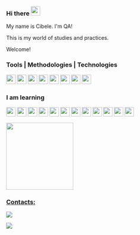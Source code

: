 ### Hi there <img src="https://media.giphy.com/media/hvRJCLFzcasrR4ia7z/giphy.gif" width="25" height="25">

My name is Cibele. I'm QA!

This is my world of studies and practices.

Welcome!

### Tools | Methodologies | Technologies

<img src="https://cdn.jsdelivr.net/gh/devicons/devicon/icons/git/git-original.svg" width="25" height="25"/> <img src="https://cdn.jsdelivr.net/gh/devicons/devicon/icons/github/github-original.svg" width="25" height="25"/>
 <img src="https://cdn.jsdelivr.net/gh/devicons/devicon/icons/jira/jira-original.svg" width="25" height="25"/>  <img src="https://cdn.jsdelivr.net/gh/devicons/devicon/icons/trello/trello-plain.svg" width="25" height="25"/> <img src="https://cdn.jsdelivr.net/gh/devicons/devicon/icons/vscode/vscode-plain.svg" width="25" height="25"/> <img src="https://cdn.jsdelivr.net/gh/devicons/devicon/icons/canva/canva-original.svg" width="25" height="25"/> <img src="https://seeklogo.com/images/S/scrum-logo-B057CBD9B8-seeklogo.com.png" width="25" height="25"/> <img src="https://cdn.jsdelivr.net/gh/devicons/devicon/icons/mysql/mysql-original.svg" width="25" height="25"/>


### I am learning

<img src="https://iconape.com/wp-content/files/gj/370774/svg/370774.svg" width="25" height="25"/> <img src="https://cdn.jsdelivr.net/gh/devicons/devicon/icons/ruby/ruby-original.svg" width="25" height="25"/> <img src="https://cdn.jsdelivr.net/gh/devicons/devicon/icons/rspec/rspec-original.svg" width="25" height="25"/> <img src="https://cdn.jsdelivr.net/gh/devicons/devicon/icons/cucumber/cucumber-plain.svg" width="25" height="25"/> <img src="https://cdn.jsdelivr.net/gh/devicons/devicon/icons/selenium/selenium-original.svg" width="25" height="25"/>
<img src="https://cdn.jsdelivr.net/gh/devicons/devicon/icons/jenkins/jenkins-original.svg" width="25" height="25"/> <img src="https://cdn.jsdelivr.net/gh/devicons/devicon/icons/javascript/javascript-original.svg" width="25" height="25"/> <img src="https://cdn.jsdelivr.net/gh/devicons/devicon/icons/python/python-original.svg" width="25" height="25"/> <img src="https://cdn.jsdelivr.net/gh/devicons/devicon/icons/html5/html5-original.svg" width="25" height="25"/> <img src="https://cdn.jsdelivr.net/gh/devicons/devicon/icons/css3/css3-original.svg" width="25" height="25"/> <img src="https://cdn.jsdelivr.net/gh/devicons/devicon/icons/jupyter/jupyter-original.svg" width="25" height="25"/> <img src="https://cdn.jsdelivr.net/gh/devicons/devicon/icons/anaconda/anaconda-original.svg" width="25" height="25"/> 

<div>
<a href="https://github.com/crmallmann">
<img height="180em" src="https://github-readme-stats.vercel.app/api/top-langs/?username=crmallmann&layout=compact&langs_count=7&theme=vue"/>
</div>

### Contacts:

<div>
  <!--
<a href = "mailto:contato@seu-usuário-aqui"><img src="https://img.shields.io/badge/Gmail-D14836?style=for-the-badge&logo=gmail&logoColor=white" target="_blank"></a>-->
<a href="https://www.linkedin.com/in/cibelemallmann/" target="_blank"><img src="https://img.shields.io/badge/-LinkedIn-%230077B5?style=for-the-badge&logo=linkedin&logoColor=white" target="_blank"></a>   
</div>

<!--
**crmallmann/crmallmann** is a ✨ _special_ ✨ repository because its `README.md` (this file) appears on your GitHub profile.

Here are some ideas to get you started:

- 🔭 I’m currently working on ...
- 🌱 I’m currently learning ...
- 👯 I’m looking to collaborate on ...
- 🤔 I’m looking for help with ...
- 💬 Ask me about ...
- 📫 How to reach me: ...
- 😄 Pronouns: ...
- ⚡ Fun fact: ...

Emojis -> https://gist.github.com/rxaviers/7360908

Ícone -> https://devicon.dev/

Tutorial -> https://www.alura.com.br/artigos/como-criar-um-readme-para-seu-perfil-github

README de projeto -> https://www.alura.com.br/artigos/escrever-bom-readme

-->

<p align="left">
  <img src="https://capsule-render.vercel.app/api?type=waving&color=gradient&height=60&section=footer"/>
</p>
